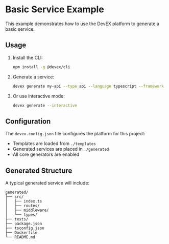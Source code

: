 # Basic Service Example

This example demonstrates how to use the DevEX platform to generate a basic service.

## Usage

1. Install the CLI:
   ```bash
   npm install -g @devex/cli
   ```

2. Generate a service:
   ```bash
   devex generate my-api --type api --language typescript --framework express
   ```

3. Or use interactive mode:
   ```bash
   devex generate --interactive
   ```

## Configuration

The `devex.config.json` file configures the platform for this project:

- Templates are loaded from `./templates`
- Generated services are placed in `./generated`
- All core generators are enabled

## Generated Structure

A typical generated service will include:

```
generated/
├── src/
│   ├── index.ts
│   ├── routes/
│   ├── middleware/
│   └── types/
├── tests/
├── package.json
├── tsconfig.json
├── Dockerfile
└── README.md
```